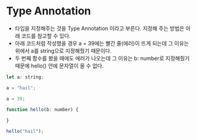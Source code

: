 # Type Annotation
- 타입을 지정해주는 것을 Type Annotation 이라고 부른다. 지정해 주는 방법은 아래 코드를 참고할 수 있다.
- 아래 코드처럼 작성했을 경우 a = 39에는 빨간 줄(에러)이 뜨게 되는데 그 이유는 위에서 a를 string으로 지정해줬기 때문이다.
- 두 번째 함수를 봤을 때에도 에러가 나오는데 그 이유는 b: number로 지정해줬기 때문에 hello() 안에 문자열이 올 수 없다.

```js
let a: string;

a = "hail";

a = 39;

function hello(b: number) {
  
}

hello("hail");
```
